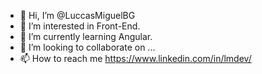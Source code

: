 - 👋 Hi, I’m @LuccasMiguelBG
- 👀 I’m interested in Front-End.
- 🌱 I’m currently learning Angular.
- 💞️ I’m looking to collaborate on ...
- 📫 How to reach me https://www.linkedin.com/in/lmdev/

<!---
LuccasMiguelBG/LuccasMiguelBG is a ✨ special ✨ repository because its `README.md` (this file) appears on your GitHub profile.
You can click the Preview link to take a look at your changes.
--->
